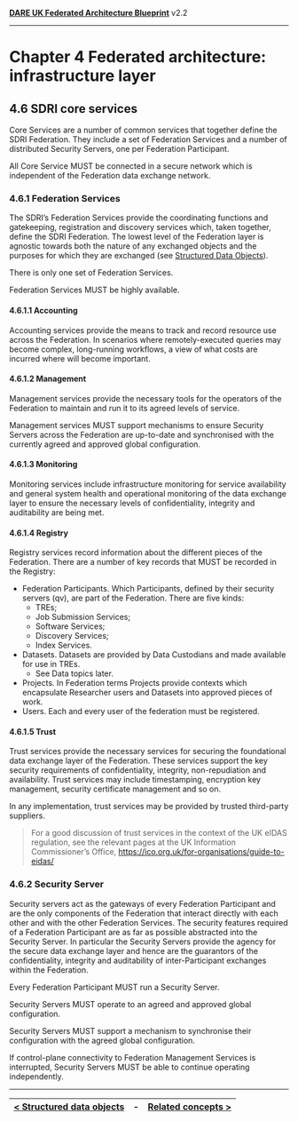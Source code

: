 **[DARE UK Federated Architecture Blueprint](../)**      v2.2

----

# Chapter 4 Federated architecture: infrastructure layer
## 4.6 SDRI core services

Core Services are a number of common services that together define the SDRI Federation. They include a set of Federation Services and a number of distributed Security Servers, one per Federation Participant. 

All Core Service MUST be connected in a secure network which is independent of the Federation data exchange network.

### 4.6.1 Federation Services

The SDRI’s Federation Services provide the coordinating functions and gatekeeping, registration and discovery services which, taken together, define the SDRI Federation. The lowest level of the Federation layer is agnostic towards both the nature of any exchanged objects and the purposes for which they are exchanged (see [Structured Data Objects](4_5_Structured_Data_Objects.md)).

There is only one set of Federation Services.

Federation Services MUST be highly available.

#### 4.6.1.1 Accounting
Accounting services provide the means to track and record resource use across the Federation. In scenarios where remotely-executed queries may become complex, long-running workflows, a view of what costs are incurred where will become important.

#### 4.6.1.2 Management

Management services provide the necessary tools for the operators of the Federation to maintain and run it to its agreed levels of service.

Management services MUST support mechanisms to ensure Security Servers across the Federation are up-to-date and synchronised with the currently agreed and approved global configuration.

#### 4.6.1.3 Monitoring

Monitoring services include infrastructure monitoring for service availability and general system health and operational monitoring of the data exchange layer to ensure the necessary levels of confidentiality, integrity and auditability are being met.

#### 4.6.1.4 Registry

Registry services record information about the different pieces of the Federation. There are a number of key records that MUST be recorded in the Registry:

 * Federation Participants. Which Participants, defined by their security servers (qv), are part of the Federation. There are five kinds:
   - TREs;
   - Job Submission Services;
   - Software Services;
   - Discovery Services;
   - Index Services.
 * Datasets. Datasets are provided by Data Custodians and made available for use in TREs.
   - See Data topics later. 
 * Projects. In Federation terms Projects provide contexts which encapsulate Researcher users and Datasets into approved pieces of work.
 * Users. Each and every user of the federation must be registered.

#### 4.6.1.5 Trust

Trust services provide the necessary services for securing the foundational data exchange layer of the Federation. These services support the key security requirements of confidentiality, integrity, non-repudiation and availability. Trust services may include timestamping, encryption key management, security certificate management and so on.

In any implementation, trust services may be provided by trusted third-party suppliers.
> For a good discussion of trust services in the context of the UK eIDAS regulation, see the relevant pages at the UK Information Commissioner’s Office, https://ico.org.uk/for-organisations/guide-to-eidas/

### 4.6.2 Security Server

Security servers act as the gateways of every Federation Participant and are the only components of the Federation that interact directly with each other and with the other Federation Services. The security features required of a Federation Participant are as far as possible abstracted into the Security Server. In particular the Security Servers provide the agency for the secure data exchange layer and hence are the guarantors of the confidentiality, integrity and auditability of inter-Participant exchanges within the Federation.

Every Federation Participant MUST run a Security Server.

Security Servers MUST operate to an agreed and approved global configuration.

Security Servers MUST support a mechanism to synchronise their configuration with the agreed global configuration.

If control-plane connectivity to Federation Management Services is interrupted, Security Servers MUST be able to continue operating independently.


----

| [< Structured data objects](4_5_Structured_Data_Objects.md) | - | [Related concepts >](4_7_Related_Concepts.md) |
| ---- | ---- | ---- |


